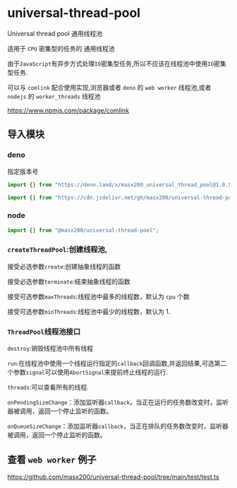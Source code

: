 # universal-thread-pool

Universal thread pool 通用线程池

适用于 `CPU` 密集型的任务的 通用线程池

由于`JavaScript`有异步方式处理`IO`密集型任务,所以不应该在线程池中使用`IO`密集型任务.

可以与 `comlink` 配合使用实现,浏览器或者 `deno` 的 `web worker` 线程池,或者 `nodejs` 的
`worker_threads` 线程池

https://www.npmjs.com/package/comlink

## 导入模块

### deno

指定版本号

```ts
import {} from "https://deno.land/x/masx200_universal_thread_pool@1.0.5/mod.ts";
```

```ts
import {} from "https://cdn.jsdelivr.net/gh/masx200/universal-thread-pool@1.0.5/mod.ts";
```

### node

```ts
import {} from "@masx200/universal-thread-pool";
```

### `createThreadPool`:创建线程池,

接受必选参数`create`:创建抽象线程的函数

接受必选参数`terminate`:结束抽象线程的函数

接受可选参数`maxThreads`:线程池中最多的线程数，默认为 `cpu` 个数

接受可选参数`minThreads`:线程池中最少的线程数，默认为 1.

### `ThreadPool`线程池接口

`destroy`:销毁线程池中所有线程

`run`:在线程池中使用一个线程运行指定的`callback`回调函数,并返回结果,可选第二个参数`signal`可以使用`AbortSignal`来提前终止线程的运行.

`threads`:可以查看所有的线程.

`onPendingSizeChange`：添加监听器`callback`，当正在运行的任务数改变时，监听器被调用，返回一个停止监听的函数。

`onQueueSizeChange`：添加监听器`callback`，当正在排队的任务数改变时，监听器被调用，返回一个停止监听的函数。

## 查看 `web worker` 例子

https://github.com/masx200/universal-thread-pool/tree/main/test/test.ts
